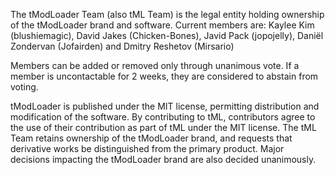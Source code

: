 The tModLoader Team (also tML Team) is the legal entity holding ownership of the tModLoader brand and software. 
Current members are: Kaylee Kim (blushiemagic), David Jakes (Chicken-Bones), Javid Pack (jopojelly), Daniël Zondervan (Jofairden) and Dmitry Reshetov (Mirsario)

Members can be added or removed only through unanimous vote. If a member is uncontactable for 2 weeks, they are considered to abstain from voting.

tModLoader is published under the MIT license, permitting distribution and modification of the software. By contributing to tML, contributors agree to the use of their contribution as part of tML under the MIT license.
The tML Team retains ownership of the tModLoader brand, and requests that derivative works be distinguished from the primary product. Major decisions impacting the tModLoader brand are also decided unanimously.
